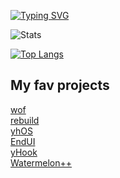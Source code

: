 [![Typing SVG](https://readme-typing-svg.demolab.com?font=Fira+Code&weight=700&size=27&duration=3000&pause=100&color=9e57eb&background=16131700&repeat=false&width=435&lines=Hi!%2C+I'm+aceinetx)](https://git.io/typing-svg)

![Stats](https://github-readme-stats.vercel.app/api?username=aceinetx\&show_icons=true\&theme=radical&bg_color=161317&title_color=8b57eb&text_color=D8C6CB)

[![Top Langs](https://github-readme-stats.vercel.app/api/top-langs/?username=aceinetx&layout=compact&hide_progress=true&theme=radical&bg_color=161317&title_color=8b57eb&text_color=D8C6CB)](https://github.com/anuraghazra/github-readme-stats)
## My fav projects
[wof](https://github.com/aceinetx/wof)<br>
[rebuild](https://github.com/aceinetx/rebuild)<br>
[yhOS](https://github.com/aceinetx/yhos)<br>
[EndUI](https://github.com/aceinetx/endui)<br>
[yHook](https://github.com/aceinetx/yHook)<br>
[Watermelon++](https://github.com/aceinetx/Watermelon)<br>
